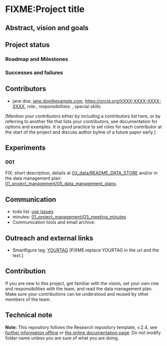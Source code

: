 # FIXME:Project title

## Abstract, vision and goals

## Project status

### Roadmap and Milestones

### Successes and failures

## Contributors

- jane doe, jane.doe@example.com, https://orcid.org/XXXX-XXXX-XXXX-XXXX, role:, responsibilities: , special skills

[Mention your contributors either by including a contributors list here, or by referring to another file that lists your contributors, see documentation for options and examples. It is good practice to set roles for each contributor at the start of the project and discuss author byline of a future paper early.]

## Experiments

### 001

FIX: short description, 
details at [03_data/README_DATA_STORE](03_data/README_DATA_STORE)
and/or in the data management plan: [01_project_management/05_data_management_plans](01_project_management/05_data_management_plans).

## Communication

- todo list: [use issues](../../issues)
- minutes: [01_project_management/03_meeting_minutes](01_project_management/03_meeting_minutes)
- Communication tools and email archive:

## Outreach and external links

- Smartfigure tag: [YOURTAG](https://sdash.sourcedata.io/?q=YOURTAG) [FIXME:replace YOURTAG in the url and the text.]


## Contribution

If you are new to this project, get familiar with the vision, set your own role and responsibilities with the team, and read the data management plan. Make sure your contributions can be understood and reused by other members of the team.

## Technical note

**Note:** This repository follows the Research repository template, v.2.4, see [further information offline](.doc/information.md) or [the online documentation page](https://gin-tonic.netlify.app/). Do not modify folder name unless you are sure of what you are doing.